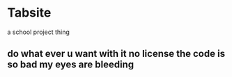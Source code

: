 # Tabsite
a school project thing
## do what ever u want with it no license the code is so bad my eyes are bleeding
